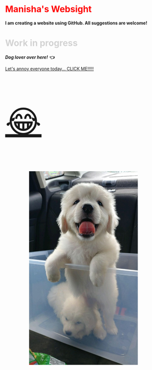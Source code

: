 
<head>
  <h1 style = "color:Red;"> Manisha's Websight</h1>
</head>

<body>
   <b> I am creating a website using GitHub. All suggestions are welcome!</b>
   <h1 style="color:LightGrey;"> Work in progress </h1>
  <p><i><strong> Dog lover over here! &#128072;</strong></i></p> 
   <a href="https://github.com/aryalm1/Website/blob/main/IMG_2659.MOV">Let's annoy everyone today... CLICK ME!!!!!<p style="font-size:100px"> &#128514;</p></a>
   <p align="center">
  
  <img src="https://github.com/aryalm1/Website/blob/main/img-allo.jpeg?raw=true" width="350" alt="Hoddu">
</p>
 
</body>


